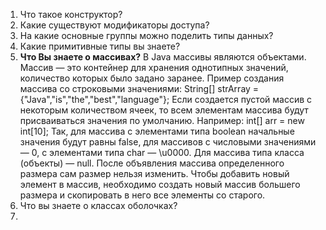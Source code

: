1. Что такое конструктор?
2. Какие существуют модификаторы доступа?
3. На какие основные группы можно поделить типы данных?
4. Какие примитивные типы вы знаете?
5. **Что Вы знаете о массивах?**
В Java массивы являются объектами.
Массив  — это контейнер для хранения однотипных значений, количество которых было задано заранее.
Пример создания массива со строковыми значениями:
String[] strArray = {"Java","is","the","best","language"};
Если создается пустой массив с некоторым количеством ячеек, то всем элементам массива будут присваиваться значения по умолчанию. Например:
int[] arr = new int[10];
Так, для массива с элементами типа boolean начальные значения будут равны false, для массивов с числовыми значениями — 0, с элементами типа char — \u0000. Для массива типа класса (объекты) — null.
После объявления массива определенного размера сам размер нельзя изменить. Чтобы добавить новый элемент в массив, необходимо создать новый массив большего размера и скопировать в него все элементы со старого.
7. Что вы знаете о классах оболочках?
8. 
